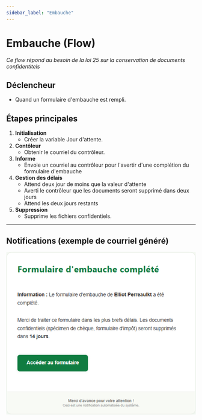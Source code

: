 ```yaml
---
sidebar_label: "Embauche"
---
```


# Embauche (Flow)
*Ce flow répond au besoin de la loi 25 sur la conservation de documents confidentitels* 

## Déclencheur
- Quand un formulaire d'embauche est rempli.

## Étapes principales
1. **Initialisation**
   - Créer la variable Jour d'attente.
2. **Contôleur**
   - Obtenir le courriel du contrôleur.
3. **Informe**
   - Envoie un courriel au contrôleur pour l'avertir d'une complétion du formulaire d'embauche
4. **Gestion des délais**
   - Attend deux jour de moins que la valeur d'attente
   - Averti le contrôleur que les documents seront supprimé dans deux jours
   - Attend les deux jours restants
6. **Suppression**
   - Supprime les fichiers confidentiels.
---

## Notifications (exemple de courriel généré)

![Exemple d'email d'embauche](/img/email-embauche.png)
